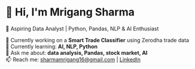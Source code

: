# 👋 Hi, I'm Mrigang Sharma

🎯 Aspiring Data Analyst | Python, Pandas, NLP & AI Enthusiast

🔭 Currently working on a **Smart Trade Classifier** using Zerodha trade data  
🌱 Currently learning: **AI, NLP, Python**  
💬 Ask me about: **data analysis, Pandas, stock market, AI**  
📫 Reach me: sharmamrigang16@gmail.com | [LinkedIn](https://www.linkedin.com/in/mrigangsharma)



